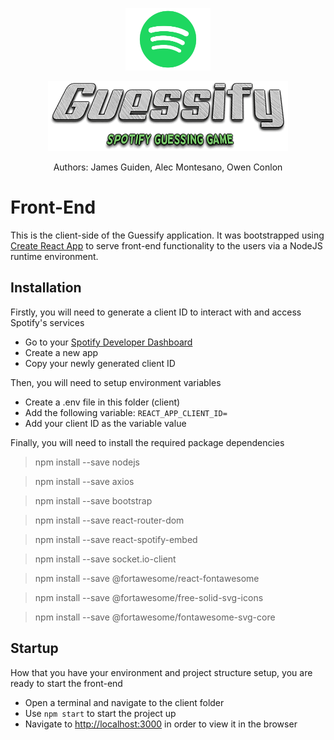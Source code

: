 <p align="center"><img src="../other/img/spotify.jpeg" height="100"></p>
<p align="center"><img src="../other/img/guessify.png"></p>
<p align="center">Authors: James Guiden, Alec Montesano, Owen Conlon</p>

# Front-End
This is the client-side of the Guessify application. It was bootstrapped using [Create React App](https://github.com/facebook/create-react-app) to serve front-end functionality to the users via a NodeJS runtime environment.

## Installation
Firstly, you will need to generate a client ID to interact with and access Spotify's services
* Go to your [Spotify Developer Dashboard](https://developer.spotify.com/dashboard)
* Create a new app
* Copy your newly generated client ID

Then, you will need to setup environment variables
* Create a .env file in this folder (client)
* Add the following variable: ```REACT_APP_CLIENT_ID=```
* Add your client ID as the variable value

Finally, you will need to install the required package dependencies

> npm install --save nodejs

> npm install --save axios

> npm install --save bootstrap

> npm install --save react-router-dom

> npm install --save react-spotify-embed

> npm install --save socket.io-client

> npm install --save @fortawesome/react-fontawesome

> npm install --save @fortawesome/free-solid-svg-icons

> npm install --save @fortawesome/fontawesome-svg-core


## Startup
How that you have your environment and project structure setup, you are ready to start the front-end
* Open a terminal and navigate to the client folder
* Use ```npm start``` to start the project up
* Navigate to [http://localhost:3000](http://localhost:3000) in order to view it in the browser



